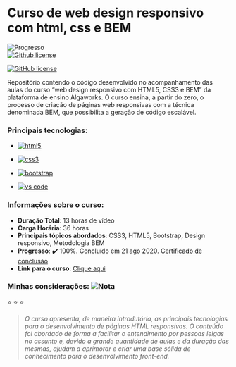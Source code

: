 # Curso de web design responsivo com html, css e BEM
![Progresso](https://img.shields.io/badge/PROGRESSO-100%25-brightgreen)  
<a href="https://opensource.org/licenses/MIT" target="_blank"><img src="https://img.shields.io/badge/LICENSE-MIT-blue.svg" alt="Github license"></a>  

<a href="https://opensource.org/licenses/MIT" target="_blank"><img alt="GitHub license" src="https://img.shields.io/github/license/CastroFilipe/curso-design-responsivo-html-css"></a>  

Repositório contendo o código desenvolvido no acompanhamento das aulas do curso “web design responsivo com HTML5, CSS3 e BEM” da plataforma de ensino Algaworks. O curso ensina, a partir do zero, o processo de criação de páginas web responsivas com a técnica denominada BEM, que possibilita a geração de código escalável.

### Principais tecnologias: 

- <a href="https://www.w3.org/standards/webdesign/htmlcss" target="_blank"><img src="https://img.shields.io/badge/HTML-MARKUP-brown?style=flat-square&logo=html5" alt="html5"></a>  

- <a href="https://www.w3.org/standards/webdesign/htmlcss" target="_blank"><img src="https://img.shields.io/badge/CSS-STYLE-blue?style=flat-square&logo=css3" alt="css3"></a>  

- <a href="https://getbootstrap.com/" target="_blank"><img src="https://img.shields.io/badge/BOOTSTRAP-CSS%20FRAMEWORK-6c37b8?style=flat-square&logo=bootstrap" alt="bootstrap"></a>  

- <a href="https://code.visualstudio.com/" target="_blank"><img src="https://img.shields.io/badge/CODE-TOOLS-5151d8?style=flat-square&logo=visual%20studio%20code" alt="vs code"></a>  

### Informações sobre o curso:
- **Duração Total**: 13 horas de vídeo  
- **Carga Horária**: 36 horas  
- **Principais tópicos abordados**: CSS3, HTML5, Bootstrap, Design responsivo, Metodologia BEM  
- **Progresso**: :heavy_check_mark: 100%. Concluído em 21 ago 2020. [Certificado de conclusão](https://www.algaworks.com/certs/OHLEVZ8BAS/)  
- **Link para o curso**: [Clique aqui](https://www.algaworks.com/curso/web-design-responsivo-html5-css3-bem/)

### Minhas considerações: ![Nota](https://img.shields.io/badge/NOTA-3.5%2F5-green)  
:star: :star: :star:
>  *O curso apresenta, de maneira introdutória, as principais tecnologias para o desenvolvimento de páginas HTML responsivas. 
O conteúdo foi abordado de forma a facilitar o entendimento por pessoas leigas no assunto e, devido a grande quantidade de aulas e da duração das mesmas, 
ajudam a aprimorar e criar uma base sólida de conhecimento para o desenvolvimento front-end.*  
